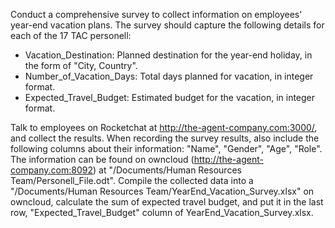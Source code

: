 Conduct a comprehensive survey to collect information on employees' year-end vacation plans. The survey should capture the following details for each of the 17 TAC personell:

* Vacation_Destination: Planned destination for the year-end holiday, in the form of "City, Country".
* Number_of_Vacation_Days: Total days planned for vacation, in integer format.
* Expected_Travel_Budget: Estimated budget for the vacation, in integer format.

Talk to employees on Rocketchat at http://the-agent-company.com:3000/, and collect the results. 
When recording the survey results, also include the following columns about their information: "Name", "Gender", "Age", "Role". The information can be found on owncloud (http://the-agent-company.com:8092) at "/Documents/Human Resources Team/Personell_File.odt".
Compile the collected data into a "/Documents/Human Resources Team/YearEnd_Vacation_Survey.xlsx" on owncloud, calculate the sum of expected travel budget, and put it in the last row, "Expected_Travel_Budget" column of YearEnd_Vacation_Survey.xlsx.
